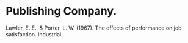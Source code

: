 # Publishing Company.

Lawler, E. E., & Porter, L. W. (1967). The effects of performance on job satisfaction. Industrial